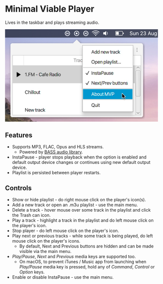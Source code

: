 Minimal Viable Player
=====================

Lives in the taskbar and plays streaming audio.

<img src="mvp.jpg" width="600">

Features
--------
* Supports MP3, FLAC, Opus and HLS streams.
    * Powered by [BASS audio library](http://www.un4seen.com/bass.html).
* InstaPause - player stops playback when the option is enabled and default output device changes
or continues using new default output device.
* Playlist is persisted between player restarts.

Controls
--------
* Show or hide playlist - do right mouse click on the player's icon(s).
* Add a new track or open an .m3u playlist - use the main menu.
* Delete a track - hover mouse over some track in the playlist and click the Trash can icon.
* Play a track - highlight a track in the playlist and do left mouse click on the player's icon.
* Stop player - do left mouse click on the player's icon.
* Play next or previous tracks - while some track is being played, do left mouse click on the player's icons.
    * By default, Next and Previous buttons are hidden and can be made visible via the main menu.
* _Play/Pause_, _Next_ and _Previous_ media keys are supported too.
    * On macOS, to prevent iTunes / Music app from launching when _Play/Pause_ media key is pressed,
    hold any of _Command_, _Control_ or _Option_ keys.
* Enable or disable InstaPause - use the main menu.

